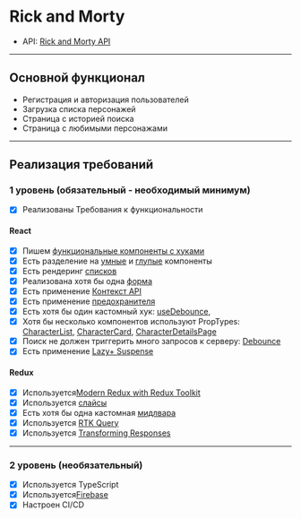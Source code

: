 # Rick and Morty

- API: [Rick and Morty API](https://rickandmortyapi.com/)

---

## Основной функционал

- Регистрация и авторизация пользователей
- Загрузка списка персонажей
- Страница с историей поиска
- Страница с любимыми персонажами

---

## Реализация требований

### 1 уровень (обязательный - необходимый минимум)

- [x] Реализованы Требования к функциональности

#### React

- [x] Пишем [функциональные компоненты c хуками](https://github.com/Theermek/aston/tree/main/src/components)
- [x] Есть разделение на [умные](https://github.com/Theermek/aston/blob/main/src/pages/FavoritesPage.tsx) и [глупые](https://github.com/Theermek/aston/blob/main/src/components/Suggests.tsx) компоненты
- [x] Есть рендеринг [списков](https://github.com/Theermek/aston/blob/main/src/components/CharacterList.tsx)
- [x] Реализована хотя бы одна [форма](https://github.com/Theermek/aston/blob/main/src/components/Form.tsx)
- [x] Есть применение [Контекст API](src/context/theme.ts)
- [x] Есть применение [предохранителя](https://github.com/Theermek/aston/blob/main/src/components/ErrorBoundaries.tsx)
- [x] Есть хотя бы один кастомный хук: [useDebounce](https://github.com/Theermek/aston/blob/main/src/hooks/debounce.ts),
- [x] Хотя бы несколько компонентов используют PropTypes: [CharacterList](https://github.com/Theermek/aston/blob/main/src/components/CharacterList.tsx), [CharacterCard](https://github.com/Theermek/aston/blob/main/src/components/CharacterCard.tsx), [CharacterDetailsPage](https://github.com/Theermek/aston/blob/main/src/pages/CharacterDetailsPage.tsx)
- [x] Поиск не должен триггерить много запросов к серверу: [Debounce](https://github.com/Theermek/aston/blob/main/src/hooks/debounce.ts)
- [x] Есть применение [Lazy](https://github.com/Theermek/aston/blob/main/src/App.tsx)[+ Suspense](https://github.com/Theermek/aston/blob/main/src/components/Layout.tsx)

#### Redux

- [x] Используется[Modern Redux with Redux Toolkit](src/store/store.ts)
- [x] Используется [слайсы](src/store/slices/)
- [x] Есть хотя бы одна кастомная [мидлвара](src/store/middlewares/userMiddleware.ts)
- [x] Используется [RTK Query](src/store/rickApi.ts)
- [x] Используется [Transforming Responses](src/store/rickApi.ts)

---

### 2 уровень (необязательный)

- [x] Используется TypeScript
- [x] Используется[Firebase](src/utils/firebase.ts)
- [x] Настроен CI/CD
